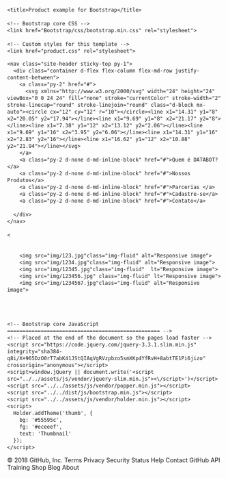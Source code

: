 <!doctype html>
<html lang="en">
  <head>
    <meta charset="utf-8">
    <meta name="viewport" content="width=device-width, initial-scale=1, shrink-to-fit=no">
    <meta name="description" content="">
    <meta name="author" content="">
    <link rel="icon" href="../../../../favicon.ico">

    <title>Product example for Bootstrap</title>

    <!-- Bootstrap core CSS -->
    <link href="Bootstrap/css/bootstrap.min.css" rel="stylesheet">

    <!-- Custom styles for this template -->
    <link href="product.css" rel="stylesheet">
  </head>

  <body>

    <nav class="site-header sticky-top py-1">
      <div class="container d-flex flex-column flex-md-row justify-content-between">
        <a class="py-2" href="#">
          <svg xmlns="http://www.w3.org/2000/svg" width="24" height="24" viewBox="0 0 24 24" fill="none" stroke="currentColor" stroke-width="2" stroke-linecap="round" stroke-linejoin="round" class="d-block mx-auto"><circle cx="12" cy="12" r="10"></circle><line x1="14.31" y1="8" x2="20.05" y2="17.94"></line><line x1="9.69" y1="8" x2="21.17" y2="8"></line><line x1="7.38" y1="12" x2="13.12" y2="2.06"></line><line x1="9.69" y1="16" x2="3.95" y2="6.06"></line><line x1="14.31" y1="16" x2="2.83" y2="16"></line><line x1="16.62" y1="12" x2="10.88" y2="21.94"></line></svg>
        </a>
        <a class="py-2 d-none d-md-inline-block" href="#">Quem é DATABOT?</a>
        <a class="py-2 d-none d-md-inline-block" href="#">Nossos Produtos</a>
        <a class="py-2 d-none d-md-inline-block" href="#">Parcerias </a>
        <a class="py-2 d-none d-md-inline-block" href="#">Cadastre-se</a>
        <a class="py-2 d-none d-md-inline-block" href="#">Contato</a>
        
      </div>
    </nav>

    <
    
      
        <img src="img/123.jpg"class="img-fluid" alt="Responsive image">
		<img src="img/1234.jpg"class="img-fluid" alt="Responsive image">
		<img src="img/12345.jpg"class="img-fluid"  lt="Responsive image">
		<img src="img/123456.jpg" class="img-fluid" lt="Responsive image">
		<img src="img/1234567.jpg"class="img-fluid" alt="Responsive image">
      
      


    <!-- Bootstrap core JavaScript
    ================================================== -->
    <!-- Placed at the end of the document so the pages load faster -->
    <script src="https://code.jquery.com/jquery-3.3.1.slim.min.js" integrity="sha384-q8i/X+965DzO0rT7abK41JStQIAqVgRVzpbzo5smXKp4YfRvH+8abtTE1Pi6jizo" crossorigin="anonymous"></script>
    <script>window.jQuery || document.write('<script src="../../assets/js/vendor/jquery-slim.min.js"><\/script>')</script>
    <script src="../../assets/js/vendor/popper.min.js"></script>
    <script src="../../dist/js/bootstrap.min.js"></script>
    <script src="../../assets/js/vendor/holder.min.js"></script>
    <script>
      Holder.addTheme('thumb', {
        bg: '#55595c',
        fg: '#eceeef',
        text: 'Thumbnail'
      });
    </script>
  </body>
</html>
© 2018 GitHub, Inc.
Terms
Privacy
Security
Status
Help
Contact GitHub
API
Training
Shop
Blog
About

